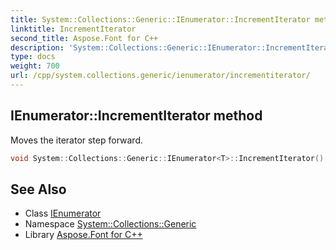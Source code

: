 ```yaml
---
title: System::Collections::Generic::IEnumerator::IncrementIterator method
linktitle: IncrementIterator
second_title: Aspose.Font for C++
description: 'System::Collections::Generic::IEnumerator::IncrementIterator method. Moves the iterator step forward in C++.'
type: docs
weight: 700
url: /cpp/system.collections.generic/ienumerator/incrementiterator/
---
```

## IEnumerator::IncrementIterator method


Moves the iterator step forward.

```cpp
void System::Collections::Generic::IEnumerator<T>::IncrementIterator() override
```

## See Also

* Class [IEnumerator](../)
* Namespace [System::Collections::Generic](../../)
* Library [Aspose.Font for C++](../../../)
